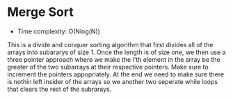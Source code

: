 # Merge Sort

- Time complexity: O(Nlog(N))

This is a divide and conquer sorting algorithm that first divides all of the arrays into subararys of size 1. Once the length is of size one, we then use a three pointer approach where we make the i'th element in the array be the greater of the two subarrays at their respective pointers. Make sure to increment the pointers appopriately. At the end we need to make sure there is nothin left insider of the arrays so we another two seperate while loops that clears the rest of the subrarays.
